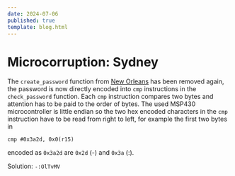 ```yaml
---
date: 2024-07-06
published: true
template: blog.html
---
```


# Microcorruption: Sydney

The `create_password` function from [New Orleans](01-new-orleans) has been
removed again, the password is now directly encoded into `cmp` instructions
in the `check_password` function. Each `cmp` instruction compares two bytes and
attention has to be paid to the order of bytes. The used MSP430 microcontroller
is little endian so the two hex encoded characters in the `cmp` instruction have
to be read from right to left, for example the first two bytes in

```
cmp	#0x3a2d, 0x0(r15)
```

encoded as `0x3a2d` are `0x2d` (-) and `0x3a` (:).


Solution: `-:OlTvMV`
